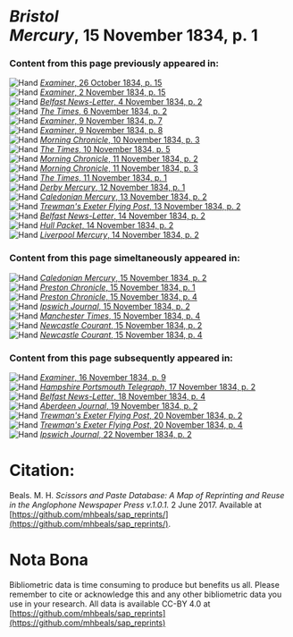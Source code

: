 # *Bristol Mercury*, 15 November 1834, p. 1  
  
### Content from this page previously appeared in:  
![Hand](http://scissorsandpaste.net/wp-content/uploads/2017/06/smallhandpointer.png) [*Examiner*, 26 October 1834, p. 15](https://mhbeals.github.io/sap_html/Examiner/Examiner-26-October-1834-p-15)  
![Hand](http://scissorsandpaste.net/wp-content/uploads/2017/06/smallhandpointer.png) [*Examiner*, 2 November 1834, p. 15](https://mhbeals.github.io/sap_html/Examiner/Examiner-2-November-1834-p-15)  
![Hand](http://scissorsandpaste.net/wp-content/uploads/2017/06/smallhandpointer.png) [*Belfast News-Letter*, 4 November 1834, p. 2](https://mhbeals.github.io/sap_html/Belfast-News-Letter/Belfast-News-Letter-4-November-1834-p-2)  
![Hand](http://scissorsandpaste.net/wp-content/uploads/2017/06/smallhandpointer.png) [*The Times*, 6 November 1834, p. 2](https://mhbeals.github.io/sap_html/The-Times/The-Times-6-November-1834-p-2)  
![Hand](http://scissorsandpaste.net/wp-content/uploads/2017/06/smallhandpointer.png) [*Examiner*, 9 November 1834, p. 7](https://mhbeals.github.io/sap_html/Examiner/Examiner-9-November-1834-p-7)  
![Hand](http://scissorsandpaste.net/wp-content/uploads/2017/06/smallhandpointer.png) [*Examiner*, 9 November 1834, p. 8](https://mhbeals.github.io/sap_html/Examiner/Examiner-9-November-1834-p-8)  
![Hand](http://scissorsandpaste.net/wp-content/uploads/2017/06/smallhandpointer.png) [*Morning Chronicle*, 10 November 1834, p. 3](https://mhbeals.github.io/sap_html/Morning-Chronicle/Morning-Chronicle-10-November-1834-p-3)  
![Hand](http://scissorsandpaste.net/wp-content/uploads/2017/06/smallhandpointer.png) [*The Times*, 10 November 1834, p. 5](https://mhbeals.github.io/sap_html/The-Times/The-Times-10-November-1834-p-5)  
![Hand](http://scissorsandpaste.net/wp-content/uploads/2017/06/smallhandpointer.png) [*Morning Chronicle*, 11 November 1834, p. 2](https://mhbeals.github.io/sap_html/Morning-Chronicle/Morning-Chronicle-11-November-1834-p-2)  
![Hand](http://scissorsandpaste.net/wp-content/uploads/2017/06/smallhandpointer.png) [*Morning Chronicle*, 11 November 1834, p. 3](https://mhbeals.github.io/sap_html/Morning-Chronicle/Morning-Chronicle-11-November-1834-p-3)  
![Hand](http://scissorsandpaste.net/wp-content/uploads/2017/06/smallhandpointer.png) [*The Times*, 11 November 1834, p. 1](https://mhbeals.github.io/sap_html/The-Times/The-Times-11-November-1834-p-1)  
![Hand](http://scissorsandpaste.net/wp-content/uploads/2017/06/smallhandpointer.png) [*Derby Mercury*, 12 November 1834, p. 1](https://mhbeals.github.io/sap_html/Derby-Mercury/Derby-Mercury-12-November-1834-p-1)  
![Hand](http://scissorsandpaste.net/wp-content/uploads/2017/06/smallhandpointer.png) [*Caledonian Mercury*, 13 November 1834, p. 2](https://mhbeals.github.io/sap_html/Caledonian-Mercury/Caledonian-Mercury-13-November-1834-p-2)  
![Hand](http://scissorsandpaste.net/wp-content/uploads/2017/06/smallhandpointer.png) [*Trewman's Exeter Flying Post*, 13 November 1834, p. 2](https://mhbeals.github.io/sap_html/Trewman's-Exeter-Flying-Post/Trewman's-Exeter-Flying-Post-13-November-1834-p-2)  
![Hand](http://scissorsandpaste.net/wp-content/uploads/2017/06/smallhandpointer.png) [*Belfast News-Letter*, 14 November 1834, p. 2](https://mhbeals.github.io/sap_html/Belfast-News-Letter/Belfast-News-Letter-14-November-1834-p-2)  
![Hand](http://scissorsandpaste.net/wp-content/uploads/2017/06/smallhandpointer.png) [*Hull Packet*, 14 November 1834, p. 2](https://mhbeals.github.io/sap_html/Hull-Packet/Hull-Packet-14-November-1834-p-2)  
![Hand](http://scissorsandpaste.net/wp-content/uploads/2017/06/smallhandpointer.png) [*Liverpool Mercury*, 14 November 1834, p. 2](https://mhbeals.github.io/sap_html/Liverpool-Mercury/Liverpool-Mercury-14-November-1834-p-2)  
  
### Content from this page simeltaneously appeared in:  
![Hand](http://scissorsandpaste.net/wp-content/uploads/2017/06/smallhandpointer.png) [*Caledonian Mercury*, 15 November 1834, p. 2](https://mhbeals.github.io/sap_html/Caledonian-Mercury/Caledonian-Mercury-15-November-1834-p-2)  
![Hand](http://scissorsandpaste.net/wp-content/uploads/2017/06/smallhandpointer.png) [*Preston Chronicle*, 15 November 1834, p. 1](https://mhbeals.github.io/sap_html/Preston-Chronicle/Preston-Chronicle-15-November-1834-p-1)  
![Hand](http://scissorsandpaste.net/wp-content/uploads/2017/06/smallhandpointer.png) [*Preston Chronicle*, 15 November 1834, p. 4](https://mhbeals.github.io/sap_html/Preston-Chronicle/Preston-Chronicle-15-November-1834-p-4)  
![Hand](http://scissorsandpaste.net/wp-content/uploads/2017/06/smallhandpointer.png) [*Ipswich Journal*, 15 November 1834, p. 2](https://mhbeals.github.io/sap_html/Ipswich-Journal/Ipswich-Journal-15-November-1834-p-2)  
![Hand](http://scissorsandpaste.net/wp-content/uploads/2017/06/smallhandpointer.png) [*Manchester Times*, 15 November 1834, p. 4](https://mhbeals.github.io/sap_html/Manchester-Times/Manchester-Times-15-November-1834-p-4)  
![Hand](http://scissorsandpaste.net/wp-content/uploads/2017/06/smallhandpointer.png) [*Newcastle Courant*, 15 November 1834, p. 2](https://mhbeals.github.io/sap_html/Newcastle-Courant/Newcastle-Courant-15-November-1834-p-2)  
![Hand](http://scissorsandpaste.net/wp-content/uploads/2017/06/smallhandpointer.png) [*Newcastle Courant*, 15 November 1834, p. 4](https://mhbeals.github.io/sap_html/Newcastle-Courant/Newcastle-Courant-15-November-1834-p-4)  
  
### Content from this page subsequently appeared in:  
![Hand](http://scissorsandpaste.net/wp-content/uploads/2017/06/smallhandpointer.png) [*Examiner*, 16 November 1834, p. 9](https://mhbeals.github.io/sap_html/Examiner/Examiner-16-November-1834-p-9)  
![Hand](http://scissorsandpaste.net/wp-content/uploads/2017/06/smallhandpointer.png) [*Hampshire Portsmouth Telegraph*, 17 November 1834, p. 2](https://mhbeals.github.io/sap_html/Hampshire-Portsmouth-Telegraph/Hampshire-Portsmouth-Telegraph-17-November-1834-p-2)  
![Hand](http://scissorsandpaste.net/wp-content/uploads/2017/06/smallhandpointer.png) [*Belfast News-Letter*, 18 November 1834, p. 4](https://mhbeals.github.io/sap_html/Belfast-News-Letter/Belfast-News-Letter-18-November-1834-p-4)  
![Hand](http://scissorsandpaste.net/wp-content/uploads/2017/06/smallhandpointer.png) [*Aberdeen Journal*, 19 November 1834, p. 2](https://mhbeals.github.io/sap_html/Aberdeen-Journal/Aberdeen-Journal-19-November-1834-p-2)  
![Hand](http://scissorsandpaste.net/wp-content/uploads/2017/06/smallhandpointer.png) [*Trewman's Exeter Flying Post*, 20 November 1834, p. 2](https://mhbeals.github.io/sap_html/Trewman's-Exeter-Flying-Post/Trewman's-Exeter-Flying-Post-20-November-1834-p-2)  
![Hand](http://scissorsandpaste.net/wp-content/uploads/2017/06/smallhandpointer.png) [*Trewman's Exeter Flying Post*, 20 November 1834, p. 4](https://mhbeals.github.io/sap_html/Trewman's-Exeter-Flying-Post/Trewman's-Exeter-Flying-Post-20-November-1834-p-4)  
![Hand](http://scissorsandpaste.net/wp-content/uploads/2017/06/smallhandpointer.png) [*Ipswich Journal*, 22 November 1834, p. 2](https://mhbeals.github.io/sap_html/Ipswich-Journal/Ipswich-Journal-22-November-1834-p-2)  


# Citation: 

Beals. M. H. *Scissors and Paste Database: A Map of Reprinting and Reuse in the Anglophone Newspaper Press v.1.0.1.* 2 June 2017. Available at [https://github.com/mhbeals/sap_reprints/](https://github.com/mhbeals/sap_reprints/). 

# Nota Bona

Bibliometric data is time consuming to produce but benefits us all. Please remember to cite or acknowledge this and any other bibliometric data you use in your research. All data is available CC-BY 4.0 at [https://github.com/mhbeals/sap_reprints](https://github.com/mhbeals/sap_reprints)